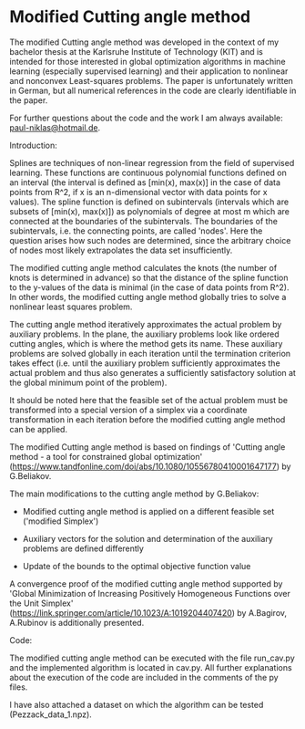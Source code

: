 # Modified Cutting angle method

The modified Cutting angle method was developed in the context of my bachelor thesis at the Karlsruhe Institute of Technology (KIT) and is intended for those interested in global optimization algorithms in machine learning (especially supervised learning) and their application to nonlinear and nonconvex Least-squares problems. The paper is unfortunately written in German, but all numerical references in the code are clearly identifiable in the paper. 

For further questions about the code and the work I am always available: paul-niklas@hotmail.de.

Introduction:

Splines are techniques of non-linear regression from the field of supervised learning.
These functions are continuous polynomial functions defined on an interval (the interval is defined as [min(x), max(x)] in the case of data points from R^2, if x is an n-dimensional vector with data points for x values). The spline function is defined on subintervals (intervals which are subsets of [min(x), max(x)]) as polynomials of degree at most m which are connected at the boundaries of the subintervals.  The boundaries of the subintervals, i.e. the connecting points, are called 'nodes'. 
Here the question arises how such nodes are determined, since the arbitrary choice of nodes most likely extrapolates the data set insufficiently. 

The modified cutting angle method calculates the knots (the number of knots is determined in advance) so that the distance of the spline function to the y-values of the data is minimal (in the case of data points from R^2). In other words, the modified cutting angle method globally tries to solve a nonlinear least squares problem. 

The cutting angle method iteratively approximates the actual problem by auxiliary problems. In the plane, the auxiliary problems look like ordered cutting angles, which is where the method gets its name. These auxiliary problems are solved globally in each iteration until the termination criterion takes effect (i.e. until the auxiliary problem sufficiently approximates the actual problem and thus also generates a sufficiently satisfactory solution at the global minimum point of the problem). 

It should be noted here that the feasible set of the actual problem must be transformed into a special version of a simplex via a coordinate transformation in each iteration before the modified cutting angle method can be applied.

The modified Cutting angle method is based on findings of 'Cutting angle method - a tool for constrained global optimization' (https://www.tandfonline.com/doi/abs/10.1080/10556780410001647177) by G.Beliakov.

The main modifications to the cutting angle method by G.Beliakov:

- Modified cutting angle method is applied on a different feasible set ('modified Simplex')

- Auxiliary vectors for the solution and determination of the auxiliary problems are defined differently

- Update of the bounds to the optimal objective function value 

A convergence proof of the modified cutting angle method supported by 'Global Minimization of Increasing Positively Homogeneous Functions over the Unit Simplex' (https://link.springer.com/article/10.1023/A:1019204407420) by A.Bagirov, A.Rubinov is additionally presented.


Code:

The modified cutting angle method can be executed with the file run_cav.py and the implemented algorithm is located in cav.py. All further explanations about the execution of the code are included in the comments of the py files.

I have also attached a dataset on which the algorithm can be tested (Pezzack_data_1.npz).
